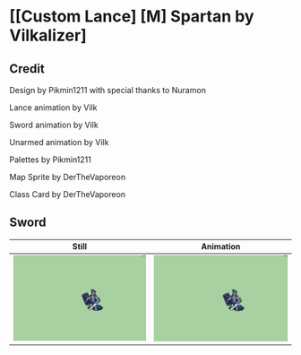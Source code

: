 # [\[Custom Lance\] \[M\] Spartan by Vilkalizer]

## Credit

Design by Pikmin1211 with special thanks to Nuramon

Lance animation by Vilk

Sword animation by Vilk

Unarmed animation by Vilk

Palettes by Pikmin1211

Map Sprite by DerTheVaporeon

Class Card by DerTheVaporeon


## Sword

| Still | Animation |
| :---: | :-------: |
| ![Sword still](./Sword_000.png) | ![Sword animation](./Sword.gif) |
